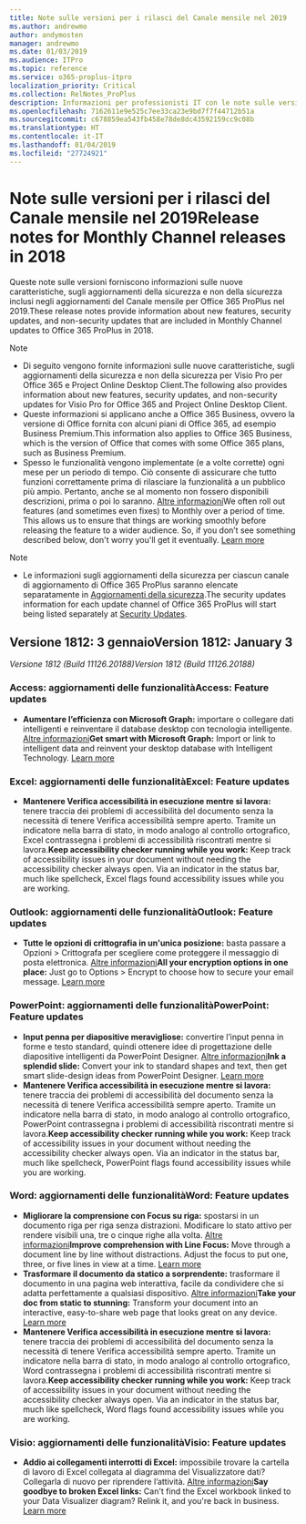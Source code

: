 ```yaml
---
title: Note sulle versioni per i rilasci del Canale mensile nel 2019
ms.author: andrewmo
author: andymosten
manager: andrewmo
ms.date: 01/03/2019
ms.audience: ITPro
ms.topic: reference
ms.service: o365-proplus-itpro
localization_priority: Critical
ms.collection: RelNotes_ProPlus
description: Informazioni per professionisti IT con le note sulle versioni per i rilasci del Canale mensile per Office 365 ProPlus nel 2019
ms.openlocfilehash: 7162611e9e525c7ee33ca23e9bd7f7f44712b51a
ms.sourcegitcommit: c678859ea543fb458e78de8dc43592159cc9c08b
ms.translationtype: HT
ms.contentlocale: it-IT
ms.lasthandoff: 01/04/2019
ms.locfileid: "27724921"
---
```

# <a name="release-notes-for-monthly-channel-releases-in-2019"></a><span data-ttu-id="7969b-103">Note sulle versioni per i rilasci del Canale mensile nel 2019</span><span class="sxs-lookup"><span data-stu-id="7969b-103">Release notes for Monthly Channel releases in 2018</span></span>

<span data-ttu-id="7969b-104">Queste note sulle versioni forniscono informazioni sulle nuove caratteristiche, sugli aggiornamenti della sicurezza e non della sicurezza inclusi negli aggiornamenti del Canale mensile per Office 365 ProPlus nel 2019.</span><span class="sxs-lookup"><span data-stu-id="7969b-104">These release notes provide information about new features, security updates, and non-security updates that are included in Monthly Channel updates to Office 365 ProPlus in 2018.</span></span>
 
 > [!NOTE]
> - <span data-ttu-id="7969b-105">Di seguito vengono fornite informazioni sulle nuove caratteristiche, sugli aggiornamenti della sicurezza e non della sicurezza per Visio Pro per Office 365 e Project Online Desktop Client.</span><span class="sxs-lookup"><span data-stu-id="7969b-105">The following also provides information about new features, security updates, and non-security updates for Visio Pro for Office 365 and Project Online Desktop Client.</span></span>
> - <span data-ttu-id="7969b-106">Queste informazioni si applicano anche a Office 365 Business, ovvero la versione di Office fornita con alcuni piani di Office 365, ad esempio Business Premium.</span><span class="sxs-lookup"><span data-stu-id="7969b-106">This information also applies to Office 365 Business, which is the version of Office that comes with some Office 365 plans, such as Business Premium.</span></span>
> - <span data-ttu-id="7969b-p101">Spesso le funzionalità vengono implementate (e a volte corrette) ogni mese per un periodo di tempo. Ciò consente di assicurare che tutto funzioni correttamente prima di rilasciare la funzionalità a un pubblico più ampio. Pertanto, anche se al momento non fossero disponibili descrizioni, prima o poi lo saranno. [Altre informazioni](https://support.office.com/en-us/article/when-do-i-get-the-newest-features-in-for-office-365-da36192c-58b9-4bc9-8d51-bb6eed468516?ui=en-US&rs=en-US&ad=US)</span><span class="sxs-lookup"><span data-stu-id="7969b-p101">We often roll out features (and sometimes even fixes) to Monthly over a period of time. This allows us to ensure that things are working smoothly before releasing the feature to a wider audience. So, if you don’t see something described below, don't worry you'll get it eventually. [Learn more](https://support.office.com/en-us/article/when-do-i-get-the-newest-features-in-for-office-365-da36192c-58b9-4bc9-8d51-bb6eed468516?ui=en-US&rs=en-US&ad=US)</span></span>

 > [!NOTE]
> - <span data-ttu-id="7969b-111">Le informazioni sugli aggiornamenti della sicurezza per ciascun canale di aggiornamento di Office 365 ProPlus saranno elencate separatamente in [Aggiornamenti della sicurezza](office365-proplus-security-updates.md).</span><span class="sxs-lookup"><span data-stu-id="7969b-111">The security updates information for each update channel of Office 365 ProPlus will start being listed separately at [Security Updates](office365-proplus-security-updates.md).</span></span> 

## <a name="version-1812-january-3"></a><span data-ttu-id="7969b-112">Versione 1812: 3 gennaio</span><span class="sxs-lookup"><span data-stu-id="7969b-112">Version 1812: January 3</span></span>
<span data-ttu-id="7969b-113">*Versione 1812 (Build 11126.20188)*</span><span class="sxs-lookup"><span data-stu-id="7969b-113">*Version 1812 (Build 11126.20188)*</span></span> 

### <a name="access-feature-updates"></a><span data-ttu-id="7969b-114">Access: aggiornamenti delle funzionalità</span><span class="sxs-lookup"><span data-stu-id="7969b-114">Access: Feature updates</span></span>
- <span data-ttu-id="7969b-p102">**Aumentare l’efficienza con Microsoft Graph:** importare o collegare dati intelligenti e reinventare il database desktop con tecnologia intelligente. [Altre informazioni](https://support.office.com/article/448d8bf1-0f54-46c4-91bc-490d5ebfdadd)</span><span class="sxs-lookup"><span data-stu-id="7969b-p102">**Get smart with Microsoft Graph:** Import or link to intelligent data and reinvent your desktop database with Intelligent Technology. [Learn more](https://support.office.com/article/448d8bf1-0f54-46c4-91bc-490d5ebfdadd)</span></span>

### <a name="excel-feature-updates"></a><span data-ttu-id="7969b-117">Excel: aggiornamenti delle funzionalità</span><span class="sxs-lookup"><span data-stu-id="7969b-117">Excel: Feature updates</span></span>

- <span data-ttu-id="7969b-p103">**Mantenere Verifica accessibilità in esecuzione mentre si lavora:** tenere traccia dei problemi di accessibilità del documento senza la necessità di tenere Verifica accessibilità sempre aperto. Tramite un indicatore nella barra di stato, in modo analogo al controllo ortografico, Excel contrassegna i problemi di accessibilità riscontrati mentre si lavora.</span><span class="sxs-lookup"><span data-stu-id="7969b-p103">**Keep accessibility checker running while you work:** Keep track of accessibility issues in your document without needing the accessibility checker always open. Via an indicator in the status bar, much like spellcheck, Excel flags found accessibility issues while you are working.</span></span> 

### <a name="outlook-feature-updates"></a><span data-ttu-id="7969b-120">Outlook: aggiornamenti delle funzionalità</span><span class="sxs-lookup"><span data-stu-id="7969b-120">Outlook: Feature updates</span></span>

- <span data-ttu-id="7969b-p104">**Tutte le opzioni di crittografia in un'unica posizione:** basta passare a Opzioni > Crittografa per scegliere come proteggere il messaggio di posta elettronica. [Altre informazioni](https://support.office.com/article/373339cb-bf1a-4509-b296-802a39d801dc)</span><span class="sxs-lookup"><span data-stu-id="7969b-p104">**All your encryption options in one place:** Just go to Options > Encrypt to choose how to secure your email message. [Learn more](https://support.office.com/article/373339cb-bf1a-4509-b296-802a39d801dc)</span></span>


### <a name="powerpoint-feature-updates"></a><span data-ttu-id="7969b-123">PowerPoint: aggiornamenti delle funzionalità</span><span class="sxs-lookup"><span data-stu-id="7969b-123">PowerPoint: Feature updates</span></span>

- <span data-ttu-id="7969b-p105">**Input penna per diapositive meravigliose:** convertire l’input penna in forme e testo standard, quindi ottenere idee di progettazione delle diapositive intelligenti da PowerPoint Designer. [Altre informazioni](https://support.office.com/article/53c77d7b-dc40-45c2-b684-81415eac0617)</span><span class="sxs-lookup"><span data-stu-id="7969b-p105">**Ink a splendid slide:** Convert your ink to standard shapes and text, then get smart slide-design ideas from PowerPoint Designer. [Learn more](https://support.office.com/article/53c77d7b-dc40-45c2-b684-81415eac0617)</span></span>
- <span data-ttu-id="7969b-p106">**Mantenere Verifica accessibilità in esecuzione mentre si lavora:** tenere traccia dei problemi di accessibilità del documento senza la necessità di tenere Verifica accessibilità sempre aperto. Tramite un indicatore nella barra di stato, in modo analogo al controllo ortografico, PowerPoint contrassegna i problemi di accessibilità riscontrati mentre si lavora.</span><span class="sxs-lookup"><span data-stu-id="7969b-p106">**Keep accessibility checker running while you work:** Keep track of accessibility issues in your document without needing the accessibility checker always open. Via an indicator in the status bar, much like spellcheck, PowerPoint flags found accessibility issues while you are working.</span></span> 

### <a name="word-feature-updates"></a><span data-ttu-id="7969b-128">Word: aggiornamenti delle funzionalità</span><span class="sxs-lookup"><span data-stu-id="7969b-128">Word: Feature updates</span></span>

- <span data-ttu-id="7969b-p107">**Migliorare la comprensione con Focus su riga:** spostarsi in un documento riga per riga senza distrazioni. Modificare lo stato attivo per rendere visibili una, tre o cinque righe alla volta. [Altre informazioni](https://support.office.com/article/a857949f-c91e-4c97-977c-a4efcaf9b3c1)</span><span class="sxs-lookup"><span data-stu-id="7969b-p107">**Improve comprehension with Line Focus:** Move through a document line by line without distractions. Adjust the focus to put one, three, or five lines in view at a time. [Learn more](https://support.office.com/article/a857949f-c91e-4c97-977c-a4efcaf9b3c1)</span></span>
- <span data-ttu-id="7969b-p108">**Trasformare il documento da statico a sorprendente:** trasformare il documento in una pagina web interattiva, facile da condividere che si adatta perfettamente a qualsiasi dispositivo. [Altre informazioni](https://support.office.com/article/65912b2d-8b81-41e1-ac52-c20a65ce8ecf)</span><span class="sxs-lookup"><span data-stu-id="7969b-p108">**Take your doc from static to stunning:** Transform your document into an interactive, easy-to-share web page that looks great on any device. [Learn more](https://support.office.com/article/65912b2d-8b81-41e1-ac52-c20a65ce8ecf)</span></span>
- <span data-ttu-id="7969b-p109">**Mantenere Verifica accessibilità in esecuzione mentre si lavora:** tenere traccia dei problemi di accessibilità del documento senza la necessità di tenere Verifica accessibilità sempre aperto. Tramite un indicatore nella barra di stato, in modo analogo al controllo ortografico, Word contrassegna i problemi di accessibilità riscontrati mentre si lavora.</span><span class="sxs-lookup"><span data-stu-id="7969b-p109">**Keep accessibility checker running while you work:** Keep track of accessibility issues in your document without needing the accessibility checker always open. Via an indicator in the status bar, much like spellcheck, Word flags found accessibility issues while you are working.</span></span> 

### <a name="visio-feature-updates"></a><span data-ttu-id="7969b-136">Visio: aggiornamenti delle funzionalità</span><span class="sxs-lookup"><span data-stu-id="7969b-136">Visio: Feature updates</span></span>

- <span data-ttu-id="7969b-p110">**Addio ai collegamenti interrotti di Excel:** impossibile trovare la cartella di lavoro di Excel collegata al diagramma del Visualizzatore dati? Collegarla di nuovo per riprendere l’attività. [Altre informazioni](https://support.office.com/article/17211b46-d144-4ca2-9ea7-b0f48f0ae0a6)</span><span class="sxs-lookup"><span data-stu-id="7969b-p110">**Say goodbye to broken Excel links:** Can't find the Excel workbook linked to your Data Visualizer diagram? Relink it, and you're back in business. [Learn more](https://support.office.com/article/17211b46-d144-4ca2-9ea7-b0f48f0ae0a6)</span></span>



